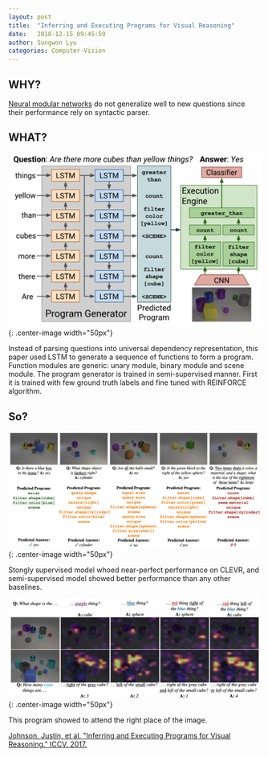 ```yaml
---
layout: post
title:  "Inferring and Executing Programs for Visual Reasoning"
date:   2018-12-15 09:45:59
author: Sungwon Lyu
categories: Computer-Vision
---
```


## WHY? 
[Neural modular networks]() do not generalize well to new questions since their performance rely on syntactic parser. 

## WHAT?

![image](/assets/images/iep1.png){: .center-image width="50px"}

Instead of parsing questions into universal dependency representation, this paper used LSTM to generate a sequence of functions to form a program. Function modules are generic: unary module, binary module and scene module. The program generator is trained in semi-supervised manner. First it is trained with few ground truth labels and fine tuned with REINFORCE algorithm. 

## So?

![image](/assets/images/iep2.png){: .center-image width="50px"}

Stongly supervised model whoed near-perfect performance on CLEVR, and semi-supervised model showed better performance than any other baselines. 

![image](/assets/images/iep3.png){: .center-image width="50px"}

This program showed to attend the right place of the image. 

[Johnson, Justin, et al. "Inferring and Executing Programs for Visual Reasoning." ICCV. 2017.](http://openaccess.thecvf.com/content_ICCV_2017/papers/Johnson_Inferring_and_Executing_ICCV_2017_paper.pdf)